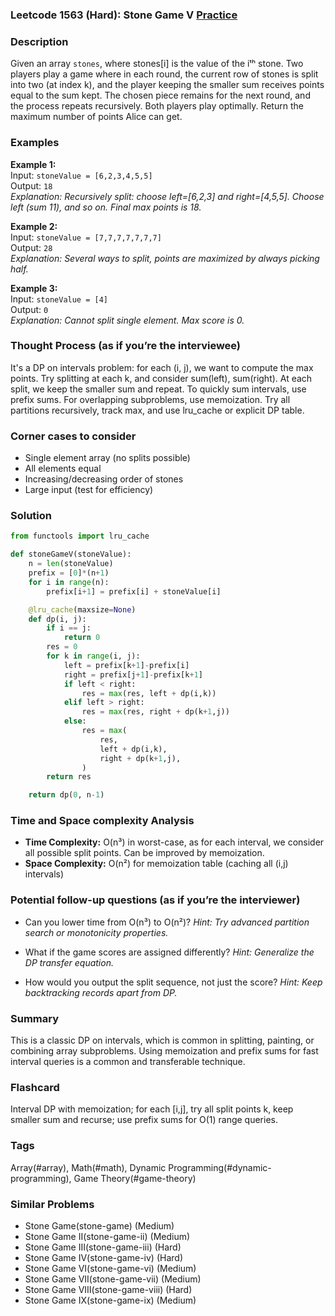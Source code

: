 ### Leetcode 1563 (Hard): Stone Game V [Practice](https://leetcode.com/problems/stone-game-v)

### Description  
Given an array `stones`, where stones[i] is the value of the iᵗʰ stone. Two players play a game where in each round, the current row of stones is split into two (at index k), and the player keeping the smaller sum receives points equal to the sum kept. The chosen piece remains for the next round, and the process repeats recursively. Both players play optimally. Return the maximum number of points Alice can get.

### Examples  

**Example 1:**  
Input: `stoneValue = [6,2,3,4,5,5]`  
Output: `18`  
*Explanation: Recursively split: choose left=[6,2,3] and right=[4,5,5]. Choose left (sum 11), and so on. Final max points is 18.*

**Example 2:**  
Input: `stoneValue = [7,7,7,7,7,7,7]`  
Output: `28`  
*Explanation: Several ways to split, points are maximized by always picking half.*

**Example 3:**  
Input: `stoneValue = [4]`  
Output: `0`  
*Explanation: Cannot split single element. Max score is 0.*


### Thought Process (as if you’re the interviewee)  
It's a DP on intervals problem: for each (i, j), we want to compute the max points. Try splitting at each k, and consider sum(left), sum(right). At each split, we keep the smaller sum and repeat. To quickly sum intervals, use prefix sums. For overlapping subproblems, use memoization. Try all partitions recursively, track max, and use lru_cache or explicit DP table.


### Corner cases to consider  
- Single element array (no splits possible)
- All elements equal
- Increasing/decreasing order of stones
- Large input (test for efficiency)


### Solution

```python
from functools import lru_cache

def stoneGameV(stoneValue):
    n = len(stoneValue)
    prefix = [0]*(n+1)
    for i in range(n):
        prefix[i+1] = prefix[i] + stoneValue[i]

    @lru_cache(maxsize=None)
    def dp(i, j):
        if i == j:
            return 0
        res = 0
        for k in range(i, j):
            left = prefix[k+1]-prefix[i]
            right = prefix[j+1]-prefix[k+1]
            if left < right:
                res = max(res, left + dp(i,k))
            elif left > right:
                res = max(res, right + dp(k+1,j))
            else:
                res = max(
                    res,
                    left + dp(i,k),
                    right + dp(k+1,j),
                )
        return res

    return dp(0, n-1)
```

### Time and Space complexity Analysis  

- **Time Complexity:** O(n³) in worst-case, as for each interval, we consider all possible split points. Can be improved by memoization.
- **Space Complexity:** O(n²) for memoization table (caching all (i,j) intervals)


### Potential follow-up questions (as if you’re the interviewer)  

- Can you lower time from O(n³) to O(n²)?
  *Hint: Try advanced partition search or monotonicity properties.*

- What if the game scores are assigned differently?
  *Hint: Generalize the DP transfer equation.*

- How would you output the split sequence, not just the score?
  *Hint: Keep backtracking records apart from DP.*

### Summary
This is a classic DP on intervals, which is common in splitting, painting, or combining array subproblems. Using memoization and prefix sums for fast interval queries is a common and transferable technique.


### Flashcard
Interval DP with memoization; for each [i,j], try all split points k, keep smaller sum and recurse; use prefix sums for O(1) range queries.

### Tags
Array(#array), Math(#math), Dynamic Programming(#dynamic-programming), Game Theory(#game-theory)

### Similar Problems
- Stone Game(stone-game) (Medium)
- Stone Game II(stone-game-ii) (Medium)
- Stone Game III(stone-game-iii) (Hard)
- Stone Game IV(stone-game-iv) (Hard)
- Stone Game VI(stone-game-vi) (Medium)
- Stone Game VII(stone-game-vii) (Medium)
- Stone Game VIII(stone-game-viii) (Hard)
- Stone Game IX(stone-game-ix) (Medium)
